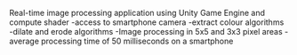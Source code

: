 Real-time image processing application using Unity Game Engine and compute shader 
-access to smartphone camera
-extract colour algorithms
-dilate and erode algorithms 
-Image processing in 5x5 and 3x3 pixel areas
-average processing time of 50 milliseconds on a smartphone
